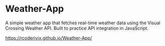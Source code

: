 # Weather-App

A simple weather app that fetches real-time weather data using the Visual Crossing Weather API. Built to practice API integration in JavaScript. 

https://rcoderivix.github.io/Weather-App/

